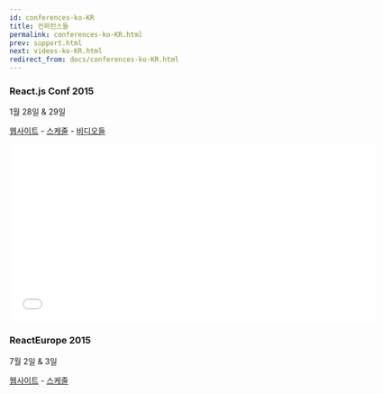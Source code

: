 ```yaml
---
id: conferences-ko-KR
title: 컨퍼런스들
permalink: conferences-ko-KR.html
prev: support.html
next: videos-ko-KR.html
redirect_from: docs/conferences-ko-KR.html
---
```


### React.js Conf 2015
1월 28일 & 29일

[웹사이트](http://conf.reactjs.com/) - [스케줄](http://conf.reactjs.com/schedule.html) - [비디오들](https://www.youtube-nocookie.com/playlist?list=PLb0IAmt7-GS1cbw4qonlQztYV1TAW0sCr)

<iframe width="650" height="315" src="//www.youtube-nocookie.com/embed/KVZ-P-ZI6W4?list=PLb0IAmt7-GS1cbw4qonlQztYV1TAW0sCr" frameborder="0" allowfullscreen></iframe>

### ReactEurope 2015
7월 2일 & 3일

[웹사이트](http://www.react-europe.org/) - [스케줄](http://www.react-europe.org/#schedule)
